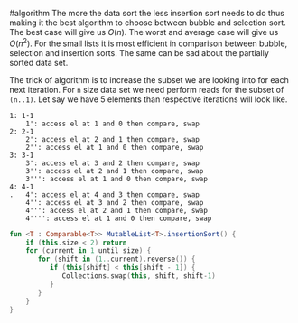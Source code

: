 #algorithm 
The more the data sort the less insertion sort needs to do thus making it the best algorithm to choose between bubble and selection sort.
The best case will give us $O(n)$.
The worst and average case will give us $O(n^2)$.
For the small lists it is most efficient in comparison between bubble, selection and insertion sorts. The same can be sad about the partially sorted data set.

The trick of algorithm is to increase the subset we are looking into for each next iteration. For `n` size data set we need perform reads for the subset of `(n..1)`.
Let say we have 5 elements than respective iterations will look like.
```
1: 1-1
	1': access el at 1 and 0 then compare, swap
2: 2-1
	2': access el at 2 and 1 then compare, swap
	2'': access el at 1 and 0 then compare, swap
3: 3-1
	3': access el at 3 and 2 then compare, swap
	3'': access el at 2 and 1 then compare, swap
    3''': access el at 1 and 0 then compare, swap
4: 4-1
.   4': access el at 4 and 3 then compare, swap
	4'': access el at 3 and 2 then compare, swap
	4''': access el at 2 and 1 then compare, swap
    4'''': access el at 1 and 0 then compare, swap
```

```kotlin
fun <T : Comparable<T>> MutableList<T>.insertionSort() {
	if (this.size < 2) return
	for (current in 1 until size) {
	   for (shift in (1..current).reverse()) {
	      if (this[shift] < this[shift - 1]) {
	         Collections.swap(this, shift, shift-1)
	      }
	   }
	}
}
```